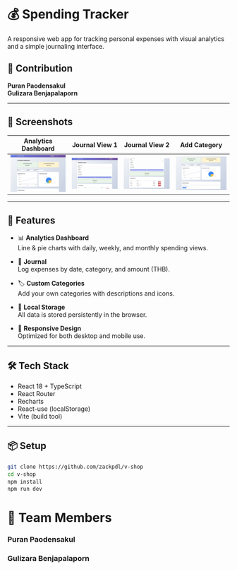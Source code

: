 # 💰 Spending Tracker

A responsive web app for tracking personal expenses with visual analytics and a simple journaling interface.

## 🙌 Contribution  
**Puran Paodensakul**  
**Gulizara Benjapalaporn**

---

## 📸 Screenshots

| Analytics Dashboard | Journal View 1 | Journal View 2 | Add Category |
|---------------------|----------------|----------------|--------------|
| ![Dashboard](img/dashboard.png) | ![Journal View 1](img/journal_view1.png) | ![Journal View 2](img/journal_view2.png) | ![Add Category](img/add_cat.png) |

---

## 🚀 Features

- 📊 **Analytics Dashboard**  
  Line & pie charts with daily, weekly, and monthly spending views.

- 📘 **Journal**  
  Log expenses by date, category, and amount (THB).

- 🏷️ **Custom Categories**  
  Add your own categories with descriptions and icons.

- 💾 **Local Storage**  
  All data is stored persistently in the browser.

- 📱 **Responsive Design**  
  Optimized for both desktop and mobile use.

---

## 🛠 Tech Stack

- React 18 + TypeScript  
- React Router  
- Recharts  
- React-use (localStorage)  
- Vite (build tool)

---

## 📦 Setup

```bash
git clone https://github.com/zackpdl/v-shop
cd v-shop
npm install
npm run dev
```

# 👥 Team Members
### Puran Paodensakul
### Gulizara Benjapalaporn
